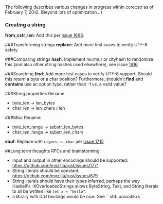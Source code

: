 The following describes various changes in progress within core::str as of February 7, 2012.  (Beyond lots of optimization...)

### Creating a string
**from_cstr_len**: Add this per [issue 1666](https://github.com/mozilla/rust/issues/1666).

###Transforming strings
**replace**: Add more test cases to verify UTF-8 safety.

###Comparing strings
**hash**: Implement murmur or cityhash to randomize this (and also other string hashes used elsewhere), see issue [1616](https://github.com/mozilla/rust/issues/1616)

###Searching
**find**: Add more test cases to verify UTF-8 support.  Should this return a byte or a char position?  Furthermore, shouldn't **find** and **contains** use an option type, rather than -1 vs. a valid value?

###String properties
Rename:

* byte_len -> len_bytes
* char_len -> len_chars / len

###Misc
Rename:

* byte_len_range -> substr_len_bytes
* char_len_range -> substr_len_chars

**sbuf**: Replace with `ctypes::c_char` per [issue 1715](https://github.com/mozilla/rust/issues/1715)

##Long term thoughts
RFCs and brainstorming:

* Input and output in other encodings should be supported: https://github.com/mozilla/rust/issues/1771
* String literals should be constant: https://github.com/mozilla/rust/issues/879
* String literals should have their types inferred, perhaps the way Haskell's -XOverloadedStrings allows ByteString, Text, and String literals to all be written like `let x = "hello"`.
* a library with ICU bindings would be nice. See ```std::unicode.rs``